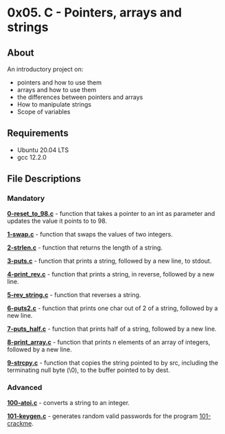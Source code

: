 # 0x05. C - Pointers, arrays and strings
## About
An introductory project on:
- pointers and how to use them
- arrays and how to use them
- the differences between pointers and arrays
- How to manipulate strings
- Scope of variables
## Requirements
- Ubuntu 20.04 LTS
- gcc 12.2.0
## File Descriptions
### Mandatory
**[0-reset_to_98.c](0-reset_to_98.c)** - function that takes a pointer to an int as parameter and updates the value it points to to 98.

**[1-swap.c](1-swap.c)** - function that swaps the values of two integers.

**[2-strlen.c](2-strlen.c)** - function that returns the length of a string.

**[3-puts.c](3-puts.c)** - function that prints a string, followed by a new line, to stdout.

**[4-print_rev.c](4-print_rev.c)** - function that prints a string, in reverse, followed by a new line.

**[5-rev_string.c](5-rev_string.c)** - function that reverses a string.

**[6-puts2.c](6-puts2.c)** - function that prints one char out of 2 of a string, followed by a new line.

**[7-puts_half.c](7-puts_half.c)** - function that prints half of a string, followed by a new line.

**[8-print_array.c](8-print_array.c)** - function that prints n elements of an array of integers, followed by a new line.

**[9-strcpy.c](9-strcpy.c)** - function that copies the string pointed to by src, including the terminating null byte (\0), to the buffer pointed to by dest.

### Advanced
**[100-atoi.c](100-atoi.c)** - converts a string to an integer.

**[101-keygen.c](101-keygen.c)** - generates random valid passwords for the program [101-crackme](https://github.com/holbertonschool/0x04.c).
